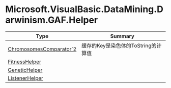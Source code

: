 ﻿
# Microsoft.VisualBasic.DataMining.Darwinism.GAF.Helper

|Type|Summary|
|----|-------|
|<a href="#" onClick="load('/docs/Microsoft.VisualBasic.DataMining.Darwinism.GAF.Helper/ChromosomesComparator`2.md')">ChromosomesComparator`2</a>|缓存的Key是染色体的ToString的计算值|
|<a href="#" onClick="load('/docs/Microsoft.VisualBasic.DataMining.Darwinism.GAF.Helper/FitnessHelper.md')">FitnessHelper</a>||
|<a href="#" onClick="load('/docs/Microsoft.VisualBasic.DataMining.Darwinism.GAF.Helper/GeneticHelper.md')">GeneticHelper</a>||
|<a href="#" onClick="load('/docs/Microsoft.VisualBasic.DataMining.Darwinism.GAF.Helper/ListenerHelper.md')">ListenerHelper</a>||

